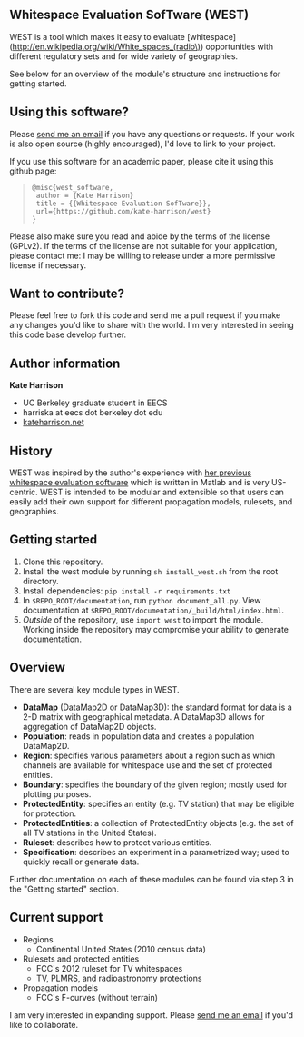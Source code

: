 Whitespace Evaluation SofTware (WEST)
-------------------------------------

WEST is a tool which makes it easy to evaluate
[whitespace](http://en.wikipedia.org/wiki/White_spaces_(radio\)) opportunities
with different regulatory sets and for wide variety of geographies. 

See below for an overview of the module's structure and instructions for 
getting started.


Using this software?
--------------------
Please [send me an email](mailto:harriska@eecs.berkeley.edu) if you have any 
questions or requests. If your work is also open source (highly encouraged), 
I'd love to link to your project.

If you use this software for an academic paper, please cite it using this 
github page:
>     @misc{west_software,
>      author = {Kate Harrison}
>      title = {{Whitespace Evaluation SofTware}},
>      url={https://github.com/kate-harrison/west}
>     }

Please also make sure you read and abide by the terms of the license (GPLv2).
If the terms of the license are not suitable for your application,
please contact me: I may be willing to release under a more permissive 
license if necessary.


Want to contribute?
-------------------
Please feel free to fork this code and send me a pull request if you make any
changes you'd like to share with the world. I'm very interested in seeing 
this code base develop further.


Author information
------------------
**Kate Harrison**

 * UC Berkeley graduate student in EECS
 * harriska at eecs dot berkeley dot edu
 * [kateharrison.net](http://www.kateharrison.net/)



History
-------
WEST was inspired by the author's experience with [her previous whitespace 
evaluation software](https://github.com/kate-harrison/whitespace-eval) which 
is written in Matlab and is very US-centric. WEST is intended to be modular and
extensible so that users can easily add their own support for different 
propagation models, rulesets, and geographies.


Getting started
---------------

1. Clone this repository.
2. Install the west module by running ```sh install_west.sh``` from the root 
directory.
2. Install dependencies: ```pip install -r requirements.txt```
3. In ```$REPO_ROOT/documentation```, run ```python document_all.py```. View 
documentation at ```$REPO_ROOT/documentation/_build/html/index.html```.
4. *Outside* of the repository, use ```import west``` to import the module. 
Working inside the repository may compromise your ability to generate 
documentation.


Overview
--------

There are several key module types in WEST.

 - **DataMap** (DataMap2D or DataMap3D): the standard format for data is a 
 2-D matrix with geographical metadata. A DataMap3D allows for aggregation of
  DataMap2D objects.
 - **Population**: reads in population data and creates a population DataMap2D.
 - **Region**: specifies various parameters about a region such as which 
 channels are available for whitespace use and the set of protected entities.
 - **Boundary**: specifies the boundary of the given region; mostly used for 
 plotting purposes. 
 - **ProtectedEntity**: specifies an entity (e.g. TV station) that may be 
 eligible for protection.
 - **ProtectedEntities**: a collection of ProtectedEntity objects (e.g. the 
 set of all TV stations in the United States).
 - **Ruleset**: describes how to protect various entities.
 - **Specification**: describes an experiment in a parametrized way; used to 
 quickly recall or generate data.

Further documentation on each of these modules can be found via step 3 in the
 "Getting started" section.


Current support
---------------

 - Regions
    - Continental United States (2010 census data)
 - Rulesets and protected entities 
    - FCC's 2012 ruleset for TV whitespaces
    - TV, PLMRS, and radioastronomy protections
 - Propagation models
    - FCC's F-curves (without terrain)

I am very interested in expanding support. Please
[send me an email](mailto:harriska@eecs.berkeley.edu) if you'd like to 
collaborate.
